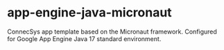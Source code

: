# app-engine-java-micronaut
ConnecSys app template based on the Micronaut framework. Configured for Google App Engine Java 17 standard environment.
